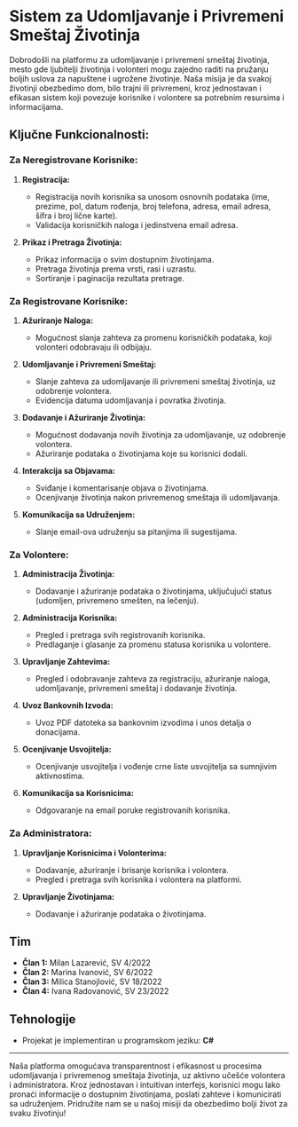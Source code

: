# Sistem za Udomljavanje i Privremeni Smeštaj Životinja

Dobrodošli na platformu za udomljavanje i privremeni smeštaj životinja, mesto gde ljubitelji životinja i volonteri mogu zajedno raditi na pružanju boljih uslova za napuštene i ugrožene životinje. Naša misija je da svakoj životinji obezbedimo dom, bilo trajni ili privremeni, kroz jednostavan i efikasan sistem koji povezuje korisnike i volontere sa potrebnim resursima i informacijama.

## Ključne Funkcionalnosti:

### Za Neregistrovane Korisnike:
1. **Registracija:**
   - Registracija novih korisnika sa unosom osnovnih podataka (ime, prezime, pol, datum rođenja, broj telefona, adresa, email adresa, šifra i broj lične karte).
   - Validacija korisničkih naloga i jedinstvena email adresa.

2. **Prikaz i Pretraga Životinja:**
   - Prikaz informacija o svim dostupnim životinjama.
   - Pretraga životinja prema vrsti, rasi i uzrastu.
   - Sortiranje i paginacija rezultata pretrage.

### Za Registrovane Korisnike:
1. **Ažuriranje Naloga:**
   - Mogućnost slanja zahteva za promenu korisničkih podataka, koji volonteri odobravaju ili odbijaju.

2. **Udomljavanje i Privremeni Smeštaj:**
   - Slanje zahteva za udomljavanje ili privremeni smeštaj životinja, uz odobrenje volontera.
   - Evidencija datuma udomljavanja i povratka životinja.

3. **Dodavanje i Ažuriranje Životinja:**
   - Mogućnost dodavanja novih životinja za udomljavanje, uz odobrenje volontera.
   - Ažuriranje podataka o životinjama koje su korisnici dodali.

4. **Interakcija sa Objavama:**
   - Sviđanje i komentarisanje objava o životinjama.
   - Ocenjivanje životinja nakon privremenog smeštaja ili udomljavanja.

5. **Komunikacija sa Udruženjem:**
   - Slanje email-ova udruženju sa pitanjima ili sugestijama.

### Za Volontere:
1. **Administracija Životinja:**
   - Dodavanje i ažuriranje podataka o životinjama, uključujući status (udomljen, privremeno smešten, na lečenju).

2. **Administracija Korisnika:**
   - Pregled i pretraga svih registrovanih korisnika.
   - Predlaganje i glasanje za promenu statusa korisnika u volontere.

3. **Upravljanje Zahtevima:**
   - Pregled i odobravanje zahteva za registraciju, ažuriranje naloga, udomljavanje, privremeni smeštaj i dodavanje životinja.

4. **Uvoz Bankovnih Izvoda:**
   - Uvoz PDF datoteka sa bankovnim izvodima i unos detalja o donacijama.

5. **Ocenjivanje Usvojitelja:**
   - Ocenjivanje usvojitelja i vođenje crne liste usvojitelja sa sumnjivim aktivnostima.

6. **Komunikacija sa Korisnicima:**
   - Odgovaranje na email poruke registrovanih korisnika.

### Za Administratora:
1. **Upravljanje Korisnicima i Volonterima:**
   - Dodavanje, ažuriranje i brisanje korisnika i volontera.
   - Pregled i pretraga svih korisnika i volontera na platformi.

2. **Upravljanje Životinjama:**
   - Dodavanje i ažuriranje podataka o životinjama.

## Tim

- **Član 1:** Milan Lazarević, SV 4/2022
- **Član 2:** Marina Ivanović, SV 6/2022
- **Član 3:** Milica Stanojlović, SV 18/2022
- **Član 4:** Ivana Radovanović, SV 23/2022

## Tehnologije

- Projekat je implementiran u programskom jeziku: **C#**

---

Naša platforma omogućava transparentnost i efikasnost u procesima udomljavanja i privremenog smeštaja životinja, uz aktivno učešće volontera i administratora. Kroz jednostavan i intuitivan interfejs, korisnici mogu lako pronaći informacije o dostupnim životinjama, poslati zahteve i komunicirati sa udruženjem. Pridružite nam se u našoj misiji da obezbedimo bolji život za svaku životinju!